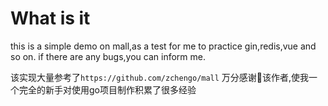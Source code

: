 # What is it

this is a simple demo on mall,as a test for me to practice gin,redis,vue and so on.
if there are any bugs,you can inform me.

该实现大量参考了`https://github.com/zchengo/mall`
万分感谢🙏该作者,使我一个完全的新手对使用go项目制作积累了很多经验
